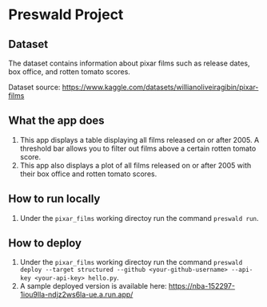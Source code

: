# Preswald Project

## Dataset
The dataset contains information about pixar films such as release dates, box office, and rotten tomato scores.

Dataset source: https://www.kaggle.com/datasets/willianoliveiragibin/pixar-films

## What the app does
1. This app displays a table displaying all films released on or after 2005. A threshold bar allows you to filter out films above a certain rotten tomato score.
2. This app also displays a plot of all films released on or after 2005 with their box office and rotten tomato scores.

## How to run locally
1. Under the `pixar_films` working directoy run the command `preswald run`.

## How to deploy
1. Under the `pixar_films` working directoy run the command `preswald deploy --target structured --github <your-github-username> --api-key <your-api-key> hello.py`.
2. A sample deployed version is available here: https://nba-152297-1iou9lla-ndjz2ws6la-ue.a.run.app/

